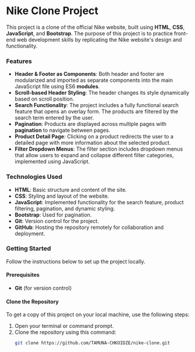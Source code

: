 # Nike Clone Project

This project is a clone of the official Nike website, built using **HTML**, **CSS**, **JavaScript**, and **Bootstrap**. The purpose of this project is to practice front-end web development skills by replicating the Nike website's design and functionality. 

### Features
- **Header & Footer as Components**: Both header and footer are modularized and imported as separate components into the main JavaScript file using ES6 **modules**.
- **Scroll-based Header Styling**: The header changes its style dynamically based on scroll position.
- **Search Functionality**: The project includes a fully functional search feature that opens an overlay form. The products are filtered by the search term entered by the user.
- **Pagination**: Products are displayed across multiple pages with **pagination** to navigate between pages.
- **Product Detail Page**: Clicking on a product redirects the user to a detailed page with more information about the selected product.
- **Filter Dropdown Menus**: The filter section includes dropdown menus that allow users to expand and collapse different filter categories, implemented using JavaScript.

### Technologies Used
- **HTML**: Basic structure and content of the site.
- **CSS**: Styling and layout of the website.
- **JavaScript**: Implemented functionality for the search feature, product filtering, pagination, and dynamic styling.
- **Bootstrap**: Used for pagination.
- **Git**: Version control for the project.
- **GitHub**: Hosting the repository remotely for collaboration and deployment.

### Getting Started

Follow the instructions below to set up the project locally.

#### Prerequisites
- **Git** (for version control)

#### Clone the Repository
To get a copy of this project on your local machine, use the following steps:

1. Open your terminal or command prompt.
2. Clone the repository using this command:
   ```bash
   git clone https://github.com/TAMUNA-CHKOIDZE/nike-clone.git